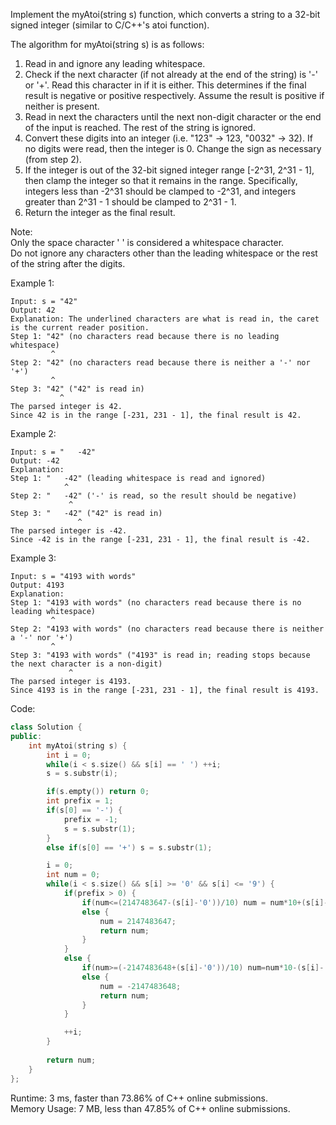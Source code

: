 Implement the myAtoi(string s) function, which converts a string to a 32-bit signed integer (similar to C/C++'s atoi function).  

The algorithm for myAtoi(string s) is as follows:  
1. Read in and ignore any leading whitespace.  
2. Check if the next character (if not already at the end of the string) is '-' or '+'. Read this character in if it is either.
This determines if the final result is negative or positive respectively. Assume the result is positive if neither is present.
3. Read in next the characters until the next non-digit character or the end of the input is reached. The rest of the string is ignored.  
4. Convert these digits into an integer (i.e. "123" -> 123, "0032" -> 32). If no digits were read, then the integer is 0. Change the sign as necessary (from step 2).  
5. If the integer is out of the 32-bit signed integer range [-2^31, 2^31 - 1], then clamp the integer so that it remains in the range. Specifically, integers less than -2^31 should be clamped to -2^31, and integers greater than 2^31 - 1 should be clamped to 2^31 - 1.  
6. Return the integer as the final result.  

Note:  
Only the space character ' ' is considered a whitespace character.  
Do not ignore any characters other than the leading whitespace or the rest of the string after the digits.  

Example 1:  
```
Input: s = "42"
Output: 42
Explanation: The underlined characters are what is read in, the caret is the current reader position.
Step 1: "42" (no characters read because there is no leading whitespace)
         ^
Step 2: "42" (no characters read because there is neither a '-' nor '+')
         ^
Step 3: "42" ("42" is read in)
           ^
The parsed integer is 42.
Since 42 is in the range [-231, 231 - 1], the final result is 42.
```

Example 2:  
```
Input: s = "   -42"
Output: -42
Explanation:
Step 1: "   -42" (leading whitespace is read and ignored)
            ^
Step 2: "   -42" ('-' is read, so the result should be negative)
             ^
Step 3: "   -42" ("42" is read in)
               ^
The parsed integer is -42.
Since -42 is in the range [-231, 231 - 1], the final result is -42.
```

Example 3:  
```
Input: s = "4193 with words"
Output: 4193
Explanation:
Step 1: "4193 with words" (no characters read because there is no leading whitespace)
         ^
Step 2: "4193 with words" (no characters read because there is neither a '-' nor '+')
         ^
Step 3: "4193 with words" ("4193" is read in; reading stops because the next character is a non-digit)
             ^
The parsed integer is 4193.
Since 4193 is in the range [-231, 231 - 1], the final result is 4193.
```

Code:  
```c++
class Solution {
public:
    int myAtoi(string s) {
        int i = 0;
        while(i < s.size() && s[i] == ' ') ++i;
        s = s.substr(i);

        if(s.empty()) return 0;
        int prefix = 1;
        if(s[0] == '-') {
            prefix = -1;
            s = s.substr(1);
        } 
        else if(s[0] == '+') s = s.substr(1);

        i = 0;
        int num = 0;
        while(i < s.size() && s[i] >= '0' && s[i] <= '9') {
            if(prefix > 0) {
                if(num<=(2147483647-(s[i]-'0'))/10) num = num*10+(s[i]-'0');
                else {
                    num = 2147483647;
                    return num;
                }
            } 
            else {
                if(num>=(-2147483648+(s[i]-'0'))/10) num=num*10-(s[i]-'0');
                else {
                    num = -2147483648;
                    return num;
                }
            } 

            ++i;
        }
        
        return num;
    }
};
```

Runtime: 3 ms, faster than 73.86% of C++ online submissions.  
Memory Usage: 7 MB, less than 47.85% of C++ online submissions.
